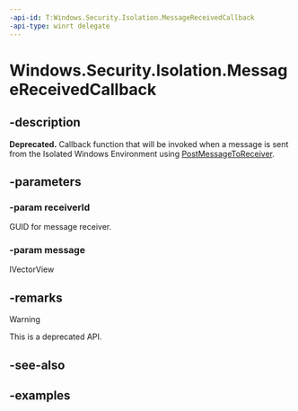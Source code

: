 ```yaml
---
-api-id: T:Windows.Security.Isolation.MessageReceivedCallback
-api-type: winrt delegate
---
```


<!-- Delegate syntax.
public delegate void MessageReceivedCallback(Guid receiverId, IVectorView<Object> message)
-->

# Windows.Security.Isolation.MessageReceivedCallback

## -description

**Deprecated.** Callback function that will be invoked when a message is sent from the Isolated Windows Environment using [PostMessageToReceiver](isolatedwindowshostmessenger_postmessagetoreceiver_901016500.md).

## -parameters

### -param receiverId

GUID for message receiver.

### -param message

IVectorView

## -remarks

> [!WARNING]
> This is a deprecated API.

## -see-also

## -examples
